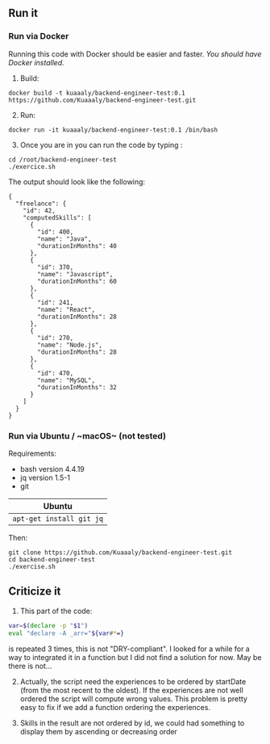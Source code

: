 ## Run it

### Run via Docker
Running this code with Docker should be easier and faster. _You should have Docker installed._
1. Build:
```
docker build -t kuaaaly/backend-engineer-test:0.1 https://github.com/Kuaaaly/backend-engineer-test.git
```
2. Run:
```
docker run -it kuaaaly/backend-engineer-test:0.1 /bin/bash
```
3. Once you are in you can run the code by typing :
```
cd /root/backend-engineer-test
./exercice.sh
```
The output should look like the following:
```
{
  "freelance": {
    "id": 42,
    "computedSkills": [
      {
        "id": 400,
        "name": "Java",
        "durationInMonths": 40
      },
      {
        "id": 370,
        "name": "Javascript",
        "durationInMonths": 60
      },
      {
        "id": 241,
        "name": "React",
        "durationInMonths": 28
      },
      {
        "id": 270,
        "name": "Node.js",
        "durationInMonths": 28
      },
      {
        "id": 470,
        "name": "MySQL",
        "durationInMonths": 32
      }
    ]
  }
}
```

### Run via Ubuntu / ~macOS~ (not tested)
Requirements:
- bash version 4.4.19
- jq version 1.5-1
- git


| Ubuntu |
|---|
| `apt-get install git jq` |

Then:
```
git clone https://github.com/Kuaaaly/backend-engineer-test.git
cd backend-engineer-test
./exercise.sh
```

## Criticize it

1. This part of the code:
``` bash 
var=$(declare -p "$1")
eval "declare -A _arr="${var#*=}
```
is repeated 3 times, this is not "DRY-compliant". I looked for a while for a way to integrated it in a function but I did not find a solution for now. May be there is not...

2. Actually, the script need the experiences to be ordered by startDate (from the most recent to the oldest). If the experiences are not well ordered the script will compute wrong values. This problem is pretty easy to fix if we add a function  ordering the experiences.

3. Skills in the result are not ordered by id, we could had something to display them by ascending or decreasing order
